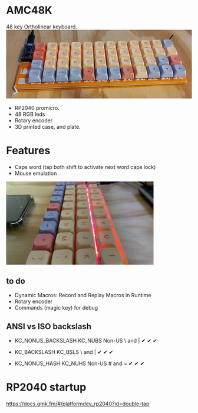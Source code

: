 # AMC48K
48 key Ortholinear keyboard.
![screenshot](amc48k_front.png)
- RP2040 promicro.
- 48 RGB leds
- Rotary encoder
- 3D printed case, and plate.

# Features
- Caps word  (tap both shift to activate next word caps lock)
- Mouse emulation

![screenshot](amc48k_sideview.png)

## to do 
- Dynamic Macros: Record and Replay Macros in Runtime
- Rotary encoder
- Commands (magic key) for debug

## ANSI vs ISO backslash
- KC_NONUS_BACKSLASH	KC_NUBS	Non-US \ and |	✔	✔	✔
- KC_BACKSLASH	KC_BSLS	\ and |	✔	✔	✔

- KC_NONUS_HASH	KC_NUHS	Non-US # and ~	✔	✔	✔

# RP2040 startup
https://docs.qmk.fm/#/platformdev_rp2040?id=double-tap
